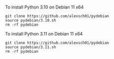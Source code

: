 To install Python 3.10 on Debian 11 x64
```
git clone https://github.com/alexsch01/pydebian
source pydebian/3.10.sh
rm -rf pydebian
```
To install Python 3.11 on Debian 11 x64
```
git clone https://github.com/alexsch01/pydebian
source pydebian/3.11.sh
rm -rf pydebian
```
